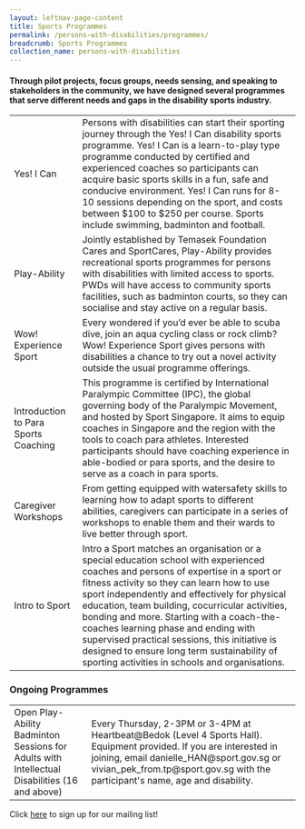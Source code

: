 ```yaml
---
layout: leftnav-page-content
title: Sports Programmes
permalink: /persons-with-disabilities/programmes/
breadcrumb: Sports Programmes
collection_name: persons-with-disabilities
---
```


#### Through pilot projects, focus groups, needs sensing, and speaking to stakeholders in the community, we have designed several programmes that serve different needs and gaps in the disability sports industry. 

<table class="table-v">
  <tr>
    <td>Yes! I Can</td>
    <td>Persons with disabilities can start their sporting
journey through the Yes! I Can disability sports
programme. Yes! I Can is a learn-to-play type programme conducted by certified and experienced coaches so participants can acquire
basic sports skills in a fun, safe and conducive
environment. Yes! I Can runs for 8-10 sessions depending on the
sport, and costs between $100 to $250 per course. Sports include swimming, badminton and football.</td>
  </tr>
  <tr>
    <td>Play-Ability</td>
    <td>Jointly established by Temasek Foundation Cares and SportCares, Play-Ability provides recreational sports programmes for persons with disabilities with limited access to sports. PWDs will have access to community sports facilities, such as badminton courts, so they can socialise and stay active on a regular basis.  
   </td>
  </tr>
    <tr>
    <td>Wow! Experience Sport</td>
    <td>Every wondered if you’d ever be able
to scuba dive, join an aqua cycling
class or rock climb?
Wow! Experience Sport gives persons
with disabilities a chance to try out
a novel activity outside the usual
programme offerings. </td>
  </tr>
    <tr>
    <td>Introduction to Para Sports Coaching</td>
    <td>This programme is certified by International Paralympic Committee (IPC), the global governing body of the Paralympic Movement, and hosted
by Sport Singapore. It aims to equip coaches in Singapore and the region with the tools to coach para athletes. Interested participants should have coaching experience in able-bodied or para sports, and the desire to serve as a coach in para sports.</td>
  </tr>
    <tr>
    <td>Caregiver Workshops</td>
    <td>From getting equipped with watersafety skills to learning how to
adapt sports to different abilities,
caregivers can participate in a series
of workshops to enable them and their
wards to live better through sport.</td>
  </tr>
      <tr>
    <td>Intro to Sport</td>
    <td>Intro a Sport matches an organisation or a special education school with experienced coaches and persons of expertise in a sport or fitness activity so they can learn how to use sport independently and effectively for physical education, team building, cocurricular activities, bonding and more. Starting with a coach-the-coaches learning phase and ending with
supervised practical sessions, this initiative is designed to ensure
long term sustainability of sporting activities in schools and organisations.</td>
  </tr>
</table>

### Ongoing Programmes

<table>
      <tr>
    <td>Open Play-Ability Badminton Sessions for Adults with Intellectual Disabilities (16 and above)</td>
    <td>Every Thursday, 2-3PM or 3-4PM at Heartbeat@Bedok (Level 4 Sports Hall). Equipment provided. If you are interested in joining, email danielle_HAN@sport.gov.sg or vivian_pek_from.tp@sport.gov.sg with the participant's name, age and disability.</td>
  </tr>
</table>

Click [here](http://bit.ly/inclusivesportsg) to sign up for our mailing list!
